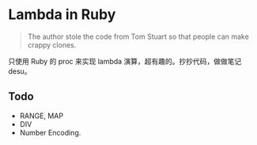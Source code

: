# Lambda in Ruby

> The author stole the code from Tom Stuart so that people can make crappy clones.

只使用 Ruby 的 proc 来实现 lambda 演算，超有趣的。抄抄代码，做做笔记desu。

## Todo

- RANGE, MAP
- DIV
- Number Encoding.
